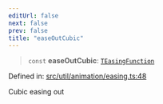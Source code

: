 ```yaml
---
editUrl: false
next: false
prev: false
title: "easeOutCubic"
---
```


> `const` **easeOutCubic**: [`TEasingFunction`](/api/fabric/namespaces/util/type-aliases/teasingfunction/)

Defined in: [src/util/animation/easing.ts:48](https://github.com/fabricjs/fabric.js/blob/e114448a1bce9b68a3e1bba337bc0c83a35c1aa5/src/util/animation/easing.ts#L48)

Cubic easing out
